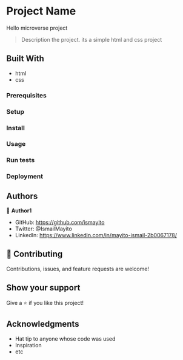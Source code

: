 
# Project Name 
Hello microverse project

> Description the project.
its a simple html and css project
## Built With

- html
- css


### Prerequisites

### Setup

### Install

### Usage

### Run tests

### Deployment



## Authors

👤 **Author1**

- GitHub: https://github.com/ismayito
- Twitter: @IsmailMayito
- LinkedIn: https://www.linkedin.com/in/mayito-ismail-2b0067178/



## 🤝 Contributing

Contributions, issues, and feature requests are welcome!
## Show your support

Give a ⭐️ if you like this project!

## Acknowledgments

- Hat tip to anyone whose code was used
- Inspiration
- etc


